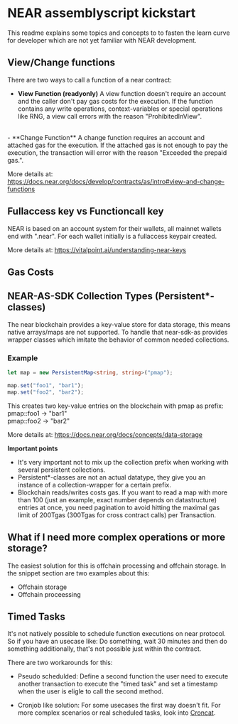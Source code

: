 # NEAR assemblyscript kickstart

This readme explains some topics and concepts to to fasten the learn curve for developer which are not yet familiar with NEAR development.

## View/Change functions

There are two ways to call a function of a near contract:

- **View Function (readyonly)**
A view function doesn't require an account and the caller don't pay gas costs for the execution.
If the function contains any write operations, context-variables or special operations like RNG, a view call  errors with the reason "ProhibitedInView".
<br />
- **Change Function**
A change function requires an account and attached gas for the execution.
If the attached gas is not enough to pay the execution, the transaction will error with the reason "Exceeded the prepaid gas.".

More details at: <https://docs.near.org/docs/develop/contracts/as/intro#view-and-change-functions>

## Fullaccess key vs Functioncall key

NEAR is based on an account system for their wallets, all mainnet wallets end with ".near".
For each wallet initially is a fullaccess keypair created.

More details at: <https://vitalpoint.ai/understanding-near-keys>

## Gas Costs

## NEAR-AS-SDK Collection Types (Persistent*-classes)

The near blockchain provides a key-value store for data storage, this means native arrays/maps are not supported. To handle that near-sdk-as provides wrapper classes which imitate the behavior of common needed collections.

### Example

```typescript
let map = new PersistentMap<string, string>("pmap");

map.set("foo1", "bar1");
map.set("foo2", "bar2");
```

This creates two key-value entries on the blockchain with pmap as prefix:  
pmap::foo1 -> "bar1"  
pmap::foo2 -> "bar2"

More details at: <https://docs.near.org/docs/concepts/data-storage>

**Important points**

- It's very important not to mix up the collection prefix when working with several persistent collections.
- Persistent*-classes are not an actual datatype, they give you an instance of a collection-wrapper for a certain prefix.
- Blockchain reads/writes costs gas. If you want to read a map with more than 100 (just an example, exact number depends on datastructure) entries at once, you need pagination to avoid hitting the maximal gas limit of 200Tgas (300Tgas for cross contract calls) per Transaction.

## What if I need more complex operations or more storage?

The easiest solution for this is offchain processing and offchain storage. In the snippet section are two examples about this:

- Offchain storage
- Offchain proceessing

## Timed Tasks

It's not natively possible to schedule function executions on near protocol. So if you have an usecase like: Do something, wait 30 minutes and then do something additionally, that's not possible just within the contract.

There are two workarounds for this:

- Pseudo schedulded: Define a second function the user need to execute another transaction to execute the "timed task" and set a timestamp when the user is eligle to call the second method.
- Cronjob like solution: For some usecases the first way doesn't fit. For more complex scenarios or real scheduled tasks, look into [Croncat].

  [NEAR Accesskeys]: <https://vitalpoint.ai/understanding-near-keys>
  [near-sdk-as introduction + docs]: <https://docs.near.org/docs/develop/contracts/as/intro>
  [Croncat]: <https://www.cron.cat>
